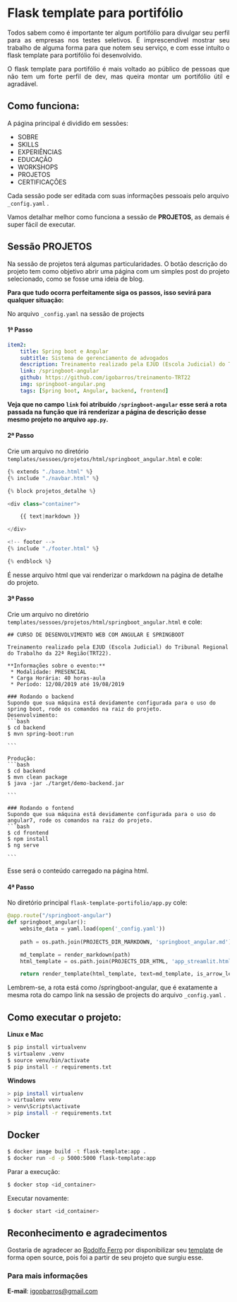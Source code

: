 # Flask template para portifólio

<p align="justify">Todos sabem como é importante ter algum portifólio para divulgar seu perfil para as empresas nos testes seletivos. É imprescendível mostrar seu trabalho de alguma forma para que notem seu serviço, e com esse intuíto o flask template para portifólio foi desenvolvido.</p>

<p align="justify">O flask template para portifólio é mais voltado ao público de pessoas que não tem um forte perfil de dev, mas queira montar um portifólio útil e agradável.</p>

## Como funciona:

A página principal é dividido em sessões:
- SOBRE
- SKILLS
- EXPERIÊNCIAS
- EDUCAÇÃO
- WORKSHOPS
- PROJETOS
- CERTIFICAÇÕES

Cada sessão pode ser editada com suas informações pessoais pelo arquivo ```_config.yaml``` .

Vamos detalhar melhor como funciona a sessão de **PROJETOS**, as demais é super fácil de executar.


## Sessão PROJETOS

Na sessão de projetos terá algumas particularidades. O botão descrição do projeto tem como objetivo abrir uma página com um simples post do projeto selecionado, como se fosse uma ideia de blog.

**Para que tudo ocorra perfeitamente siga os passos, isso sevirá para qualquer situação:**

No arquivo ```_config.yaml``` na sessão de projects

#### 1ª Passo

```yaml
item2:
    title: Spring boot e Angular
    subtitle: Sistema de gerenciamento de advogados
    description: Treinamento realizado pela EJUD (Escola Judicial) do Tribunal Regional do Trabalho da 22ª Região(TRT22)
    link: /springboot-angular
    github: https://github.com/igobarros/treinamento-TRT22
    img: springboot-angular.png
    tags: [Spring boot, Angular, backend, frontend]

```

**Veja que no campo ```link``` foi atribuído ```/springboot-angular``` esse será a rota passada na função que irá renderizar a página de descrição desse mesmo projeto no arquivo ```app.py```.**

#### 2ª Passo

Crie um arquivo no diretório ```templates/sessoes/projetos/html/springboot_angular.html``` e cole:

```py
{% extends "./base.html" %}
{% include "./navbar.html" %}

{% block projetos_detalhe %}

<div class="container">

	{{ text|markdown }}

</div>

<!-- footer -->
{% include "./footer.html" %}

{% endblock %}
```
É nesse arquivo html que vai renderizar o markdown na página de detalhe do projeto.


#### 3ª Passo

Crie um arquivo no diretório ```templates/sessoes/projetos/html/springboot_angular.html``` e cole:

``````
## CURSO DE DESENVOLVIMENTO WEB COM ANGULAR E SPRINGBOOT

Treinamento realizado pela EJUD (Escola Judicial) do Tribunal Regional do Trabalho da 22ª Região(TRT22).

**Informações sobre o evento:**
 * Modalidade: PRESENCIAL
 * Carga Horária: 40 horas-aula
 * Período: 12/08/2019 até 19/08/2019

### Rodando o backend
Supondo que sua máquina está devidamente configurada para o uso do spring boot, rode os comandos na raiz do projeto.
Desenvolvimento:
```bash
$ cd backend
$ mvn spring-boot:run

```

Produção:
```bash
$ cd backend
$ mvn clean package
$ java -jar ./target/demo-backend.jar

```

### Rodando o fontend
Supondo que sua máquina está devidamente configurada para o uso do angular7, rode os comandos na raiz do projeto.
```bash
$ cd frontend
$ npm install
$ ng serve

```

``````
Esse será o conteúdo carregado na página html.


#### 4ª Passo

No diretório principal ```flask-template-portifolio/app.py``` cole:

```py
@app.route("/springboot-angular")
def springboot_angular():
    website_data = yaml.load(open('_config.yaml'))
    
    path = os.path.join(PROJECTS_DIR_MARKDOWN, 'springboot_angular.md')

    md_template = render_markdown(path)
    html_template = os.path.join(PROJECTS_DIR_HTML, 'app_streamlit.html')

    return render_template(html_template, text=md_template, is_arrow_left=True, data=website_data)
```

Lembrem-se, a rota está como /springboot-angular, que é exatamente a mesma rota do campo link na sessão de projects do arquivo ```_config.yaml``` . 

## Como executar o projeto:

**Linux e Mac**
```bash
$ pip install virtualvenv
$ virtualenv .venv
$ source venv/bin/activate
$ pip install -r requirements.txt
```

**Windows**
```bash
> pip install virtualenv
> virtualenv venv
> venv\Scripts\activate
> pip install -r requirements.txt
```

## Docker

```bash
$ docker image build -t flask-template:app .
$ docker run -d -p 5000:5000 flask-template:app
```

Parar a execução:
```bash
$ docker stop <id_container>
```

Executar novamente:
```bash
$ docker start <id_container>
```

## Reconhecimento e agradecimentos
Gostaria de agradecer ao [Rodolfo Ferro](https://github.com/RodolfoFerro) por disponibilizar seu [template](https://github.com/RodolfoFerro/flask-resume-template/) de forma open source, pois foi a partir de seu projeto que surgiu esse.

### Para mais informações
**E-mail**: igopbarros@gmail.com